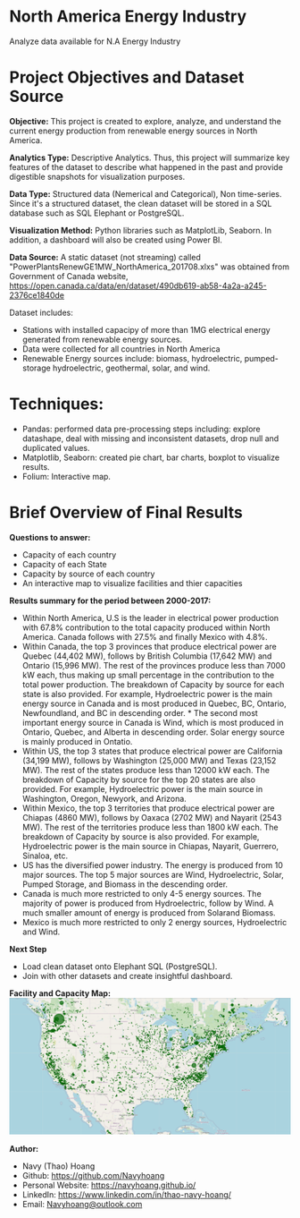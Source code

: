 # North America Energy Industry
 Analyze data available for N.A Energy Industry

# Project Objectives and Dataset Source

**Objective:** This project is created to explore, analyze, and understand the current energy production from renewable energy sources in North America.

**Analytics Type:** Descriptive Analytics. Thus, this project will summarize key features of the dataset to describe what happened in the past and provide digestible snapshots for visualization purposes.

**Data Type:** Structured data (Nemerical and Categorical), Non time-series. Since it's a structured dataset, the clean dataset will be stored in a SQL database such as SQL Elephant or PostgreSQL.

**Visualization Method:** Python libraries such as MatplotLib, Seaborn. In addition, a dashboard will also be created using Power BI.

**Data Source:** A static dataset (not streaming) called "PowerPlantsRenewGE1MW_NorthAmerica_201708.xlxs" was obtained from Government of Canada website, https://open.canada.ca/data/en/dataset/490db619-ab58-4a2a-a245-2376ce1840de

Dataset includes:

*   Stations with installed capacipy of more than 1MG electrical energy generated from renewable energy sources.
*   Data were collected for all countries in North America
*   Renewable Energy sources include: biomass, hydroelectric, pumped-storage hydroelectric, geothermal, solar, and wind.

# Techniques:

* Pandas: performed data pre-processing steps including: explore datashape, deal with missing and inconsistent datasets, drop null and duplicated values.
* Matplotlib, Seaborn: created pie chart, bar charts, boxplot to visualize results.
* Folium: Interactive map. 


# Brief Overview of Final Results

**Questions to answer:**

* Capacity of each country
* Capacity of each State
* Capacity by source of each country
* An interactive map to visualize facilities and thier capacities

**Results summary for the period between 2000-2017:**

* Within North America, U.S is the leader in electrical power production with 67.8% contribution to the total capacity produced within North America. Canada follows with 27.5% and finally Mexico with 4.8%.
* Within Canada, the top 3 provinces that produce electrical power are Quebec (44,402 MW), follows by British Columbia (17,642 MW) and Ontario (15,996 MW). The rest of the provinces produce less than 7000 kW each, thus making up small percentage in the contribution to the total power production. The breakdown of Capacity by source for each state is also provided. For example, Hydroelectric power is the main energy source in Canada and is most produced in Quebec, BC, Ontario, Newfoundland, and BC in descending order. * The second most important energy source in Canada is Wind, which is most produced in Ontario, Quebec, and Alberta in descending order. Solar energy source is mainly produced in Ontatio.
* Within US, the top 3 states that produce electrical power are California (34,199 MW), follows by Washington (25,000 MW) and Texas (23,152 MW). The rest of the states produce less than 12000 kW each. The breakdown of Capacity by source for the top 20 states are also provided. For example, Hydroelectric power is the main source in Washington, Oregon, Newyork, and Arizona.
* Within Mexico, the top 3 territories that produce electrical power are Chiapas (4860 MW), follows by Oaxaca (2702 MW) and Nayarit (2543 MW). The rest of the territories produce less than 1800 kW each. The breakdown of Capacity by source is also provided. For example, Hydroelectric power is the main source in Chiapas, Nayarit, Guerrero, Sinaloa, etc.
* US has the diversified power industry. The energy is produced from 10 major sources. The top 5 major sources are Wind, Hydroelectric, Solar, Pumped Storage, and Biomass in the descending order.
* Canada is much more restricted to only 4-5 energy sources. The majority of power is produced from Hydroelectric, follow by Wind. A much smaller amount of energy is produced from Solarand Biomass.
* Mexico is much more restricted to only 2 energy sources, Hydroelectric and Wind.

**Next Step**

* Load clean dataset onto Elephant SQL (PostgreSQL).
* Join with other datasets and create insightful dashboard.

**Facility and Capacity Map:**
![alt text](https://github.com/Navyhoang/North-America-Energy-Industry/blob/main/1_Descriptive_Analysis/results/Facilities_capacity_map.PNG "Facility Map")


**Author:**

* Navy (Thao) Hoang
* Github: https://github.com/Navyhoang
* Personal Website: https://navyhoang.github.io/
* LinkedIn: https://www.linkedin.com/in/thao-navy-hoang/
* Email: Navyhoang@outlook.com
